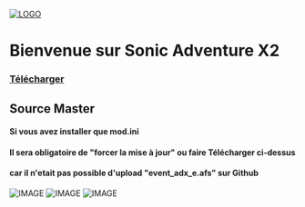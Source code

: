 [![LOGO](https://sax2.fr.nf/web/image/452-36316fcc/logo-sax2-3-2.webp)](https://sax2.fr.nf)
# Bienvenue sur Sonic Adventure X2

### [Télécharger](https://github.com/S0NICEURS/Sonic-Adventure-X2/releases/download/10/Sonic.Adventure.X2.zip)


## Source Master
#### Si vous avez installer que mod.ini
#### Il sera obligatoire de "forcer la mise à jour" ou faire Télécharger ci-dessus
#### car il n'etait pas possible d'upload "event_adx_e.afs" sur Github
![IMAGE](https://i.ibb.co/rQfKtD8/2024-07-07-16-18-01-Window.png)
![IMAGE](https://i.ibb.co/5vLNNNM/2024-07-07-16-20-18-Window.png)
![IMAGE](https://i.ibb.co/yhQQ2Pm/002024-07-07-16-21-06-Window.png)
